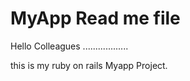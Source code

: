 # MyApp Read me file

Hello Colleagues ..................

this is my ruby on rails Myapp Project.

